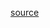 [source](https://github.com/kossidts/react-stockcharts/blob/master/docs/lib/charts/CandleStickChartWithHoverTooltip.js)

<!-- , [codesandbox](https://codesandbox.io/s/github/rrag/react-stockcharts-examples2/tree/master/examples/CandleStickChartWithHoverTooltip) -->
